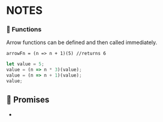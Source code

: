 # NOTES
<!-- 
- [🏀 Promises](#-promises)
<!-- - [🌋 Week Three](#-week-three)
- [🛰️ Week Four](#-week-four)
- [🔮 Week Five](#-week-six)
- [🥌 Week Six](#-week-six)
- [💣 Week Seven](#-week-seven)
- [🛸 Week Eight](#-week-eight)
- [🌵 Week Nine](#-week-nine)
- [🔗 Week Ten](#-week-teb)
- [🧫 Week Eleven](#-week-eleven) -->

### 👀 Functions

Arrow functions can be defined and then called immediately.

`arrowFn = (n => n + 1)(5) //returns 6`
 
```js
let value = 5;
value = (n => n * 3)(value);
value = (n => n + 1)(value);
value;
```

## 🏀 Promises 

- 